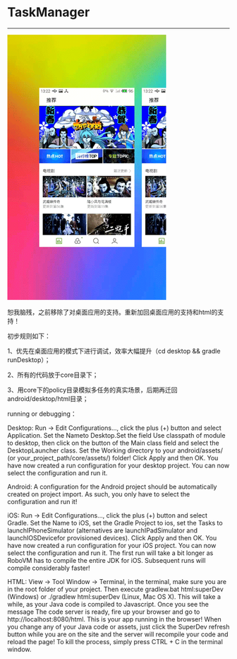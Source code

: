 # TaskManager

----

![gif](screen-record.gif)

恕我脑残，之前移除了对桌面应用的支持。重新加回桌面应用的支持和html的支持！

初步规则如下：

1、优先在桌面应用的模式下进行调试，效率大幅提升（cd desktop && gradle runDesktop）；

2、所有的代码放于core目录下；

3、用core下的policy目录模拟多任务的真实场景，后期再迁回android/desktop/html目录；


running or debugging：

Desktop: Run -> Edit Configurations..., click the plus (+) button and select Application. Set the Nameto Desktop.Set the field Use classpath of module to desktop, then click on the button of the Main class field and select the DesktopLauncher class. Set the Working directory to your android/assets/ (or your_project_path/core/assets/) folder! Click Apply and then OK. You have now created a run configuration for your desktop project. You can now select the configuration and run it.

Android: A configuration for the Android project should be automatically created on project import. As such, you only have to select the configuration and run it!

iOS: Run -> Edit Configurations..., click the plus (+) button and select Gradle. Set the Name to iOS, set the Gradle Project to ios, set the Tasks to launchIPhoneSimulator (alternatives are launchIPadSimulator and launchIOSDevicefor provisioned devices). Click Apply and then OK. You have now created a run configuration for your iOS project. You can now select the configuration and run it. The first run will take a bit longer as RoboVM has to compile the entire JDK for iOS. Subsequent runs will compile considerably faster!

HTML: View -> Tool Window -> Terminal, in the terminal, make sure you are in the root folder of your project. Then execute gradlew.bat html:superDev (Windows) or ./gradlew html:superDev (Linux, Mac OS X). This will take a while, as your Java code is compiled to Javascript. Once you see the message The code server is ready, fire up your browser and go to http://localhost:8080/html. This is your app running in the browser! When you change any of your Java code or assets, just click the SuperDev refresh button while you are on the site and the server will recompile your code and reload the page! To kill the process, simply press CTRL + C in the terminal window.
